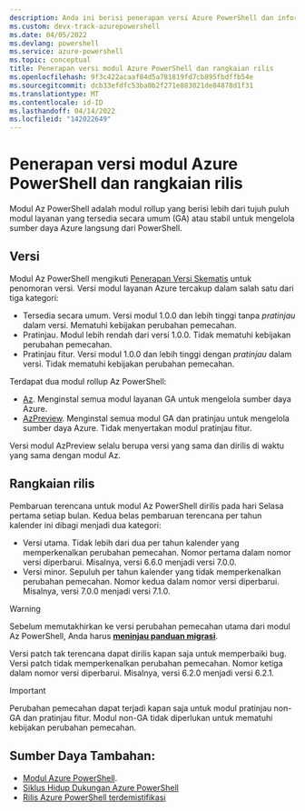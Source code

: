 ```yaml
---
description: Anda ini berisi penerapan versi Azure PowerShell dan informasi rangkaian rilis untuk modul Az PowerShell.
ms.custom: devx-track-azurepowershell
ms.date: 04/05/2022
ms.devlang: powershell
ms.service: azure-powershell
ms.topic: conceptual
title: Penerapan versi modul Azure PowerShell dan rangkaian rilis
ms.openlocfilehash: 9f3c422acaaf84d5a781819fd7cb895fbdffb54e
ms.sourcegitcommit: dcb33efdfc53ba0b2f271e883021de84878d1f31
ms.translationtype: MT
ms.contentlocale: id-ID
ms.lasthandoff: 04/14/2022
ms.locfileid: "142022649"
---
```

# <a name="azure-powershell-module-versioning-and-release-cadence"></a>Penerapan versi modul Azure PowerShell dan rangkaian rilis

Modul Az PowerShell adalah modul rollup yang berisi lebih dari tujuh puluh modul layanan yang tersedia secara umum (GA) atau stabil untuk mengelola sumber daya Azure langsung dari PowerShell.

## <a name="versioning"></a>Versi

Modul Az PowerShell mengikuti [Penerapan Versi Skematis](https://semver.org/) untuk penomoran versi.
Versi modul layanan Azure tercakup dalam salah satu dari tiga kategori:

- Tersedia secara umum. Versi modul 1.0.0 dan lebih tinggi tanpa _pratinjau_ dalam versi. Mematuhi kebijakan perubahan pemecahan.
- Pratinjau. Modul lebih rendah dari versi 1.0.0. Tidak mematuhi kebijakan perubahan pemecahan.
- Pratinjau fitur. Versi modul 1.0.0 dan lebih tinggi dengan _pratinjau_ dalam versi. Tidak mematuhi kebijakan perubahan pemecahan.

Terdapat dua modul rollup Az PowerShell:

- [Az](https://www.powershellgallery.com/packages/Az/). Menginstal semua modul layanan GA untuk mengelola sumber daya Azure.
- [AzPreview](https://www.powershellgallery.com/packages/AzPreview/). Menginstal semua modul GA dan pratinjau untuk mengelola sumber daya Azure. Tidak menyertakan modul pratinjau fitur.

Versi modul AzPreview selalu berupa versi yang sama dan dirilis di waktu yang sama dengan modul Az.

## <a name="release-cadence"></a>Rangkaian rilis

Pembaruan terencana untuk modul Az PowerShell dirilis pada hari Selasa pertama setiap bulan. Kedua belas pembaruan terencana per tahun kalender ini dibagi menjadi dua kategori:

- Versi utama. Tidak lebih dari dua per tahun kalender yang memperkenalkan perubahan pemecahan. Nomor pertama dalam nomor versi diperbarui. Misalnya, versi 6.6.0 menjadi versi 7.0.0.
- Versi minor. Sepuluh per tahun kalender yang tidak memperkenalkan perubahan pemecahan. Nomor kedua dalam nomor versi diperbarui. Misalnya, versi 7.0.0 menjadi versi 7.1.0.

> [!WARNING]
> Sebelum memutakhirkan ke versi perubahan pemecahan utama dari modul Az PowerShell, Anda harus [**meninjau panduan migrasi**](https://aka.ms/azps-migration-latest).

Versi patch tak terencana dapat dirilis kapan saja untuk memperbaiki bug. Versi patch tidak memperkenalkan perubahan pemecahan. Nomor ketiga dalam nomor versi diperbarui. Misalnya, versi 6.2.0 menjadi versi 6.2.1.

> [!IMPORTANT]
> Perubahan pemecahan dapat terjadi kapan saja untuk modul pratinjau non-GA dan pratinjau fitur. Modul non-GA tidak diperlukan untuk mematuhi kebijakan perubahan pemecahan.

## <a name="additional-resources"></a>Sumber Daya Tambahan:

- [Modul Azure PowerShell](https://github.com/Azure/azure-powershell/blob/main/documentation/azure-powershell-modules.md).
- [Siklus Hidup Dukungan Azure PowerShell](azureps-support-lifecycle.md)
- [Rilis Azure PowerShell terdemistifikasi](https://techcommunity.microsoft.com/t5/azure-tools-blog/azure-powershell-releases-demystified/ba-p/1609863)
